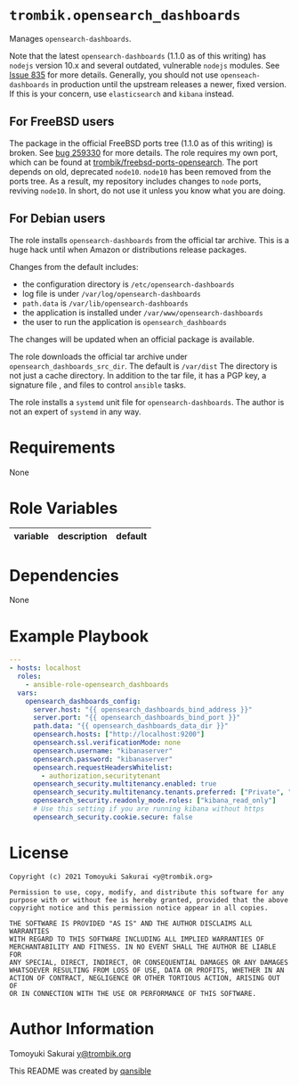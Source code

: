 # `trombik.opensearch_dashboards`

Manages `opensearch-dashboards`.

Note that the latest `opensearch-dashboards` (1.1.0 as of this writing) has
`nodejs` version 10.x and several outdated, vulnerable `nodejs` modules.
See [Issue 835](https://github.com/opensearch-project/OpenSearch-Dashboards/issues/835)
for more details. Generally, you should not use `openseach-dashboards` in
production until the upstream releases a newer, fixed version. If this is your
concern, use `elasticsearch` and `kibana` instead.

## For FreeBSD users

The package in the official FreeBSD ports tree (1.1.0 as of this writing) is
broken. See
[bug 259330](https://bugs.freebsd.org/bugzilla/show_bug.cgi?id=259330) for
more details. The role requires my own port, which can be found at
[trombik/freebsd-ports-opensearch](https://github.com/trombik/freebsd-ports-opensearch).
The port depends on old, deprecated `node10`. `node10` has been removed from
the ports tree. As a result, my repository includes changes to `node` ports,
reviving `node10`. In short, do not use it unless you know what you are doing.

## For Debian users

The role installs `opensearch-dashboards` from the official tar archive. This
is a huge hack until when Amazon or distributions release packages.

Changes from the default includes:

* the configuration directory is `/etc/opensearch-dashboards`
* log file is under `/var/log/opensearch-dashboards`
* `path.data` is `/var/lib/opensearch-dashboards`
* the application is installed under `/var/www/opensearch-dashboards`
* the user to run the application is `opensearch_dashboards`

The changes will be updated when an official package is available.

The role downloads the official tar archive under
`opensearch_dashboards_src_dir`. The default is `/var/dist` The directory is
not just a cache directory. In addition to the tar file, it has a PGP key, a
signature file , and files to control `ansible` tasks.

The role installs a `systemd` unit file for `opensearch-dashboards`. The
author is not an expert of `systemd` in any way.

# Requirements

None

# Role Variables

| variable | description | default |
|----------|-------------|---------|


# Dependencies

None

# Example Playbook

```yaml
---
- hosts: localhost
  roles:
    - ansible-role-opensearch_dashboards
  vars:
    opensearch_dashboards_config:
      server.host: "{{ opensearch_dashboards_bind_address }}"
      server.port: "{{ opensearch_dashboards_bind_port }}"
      path.data: "{{ opensearch_dashboards_data_dir }}"
      opensearch.hosts: ["http://localhost:9200"]
      opensearch.ssl.verificationMode: none
      opensearch.username: "kibanaserver"
      opensearch.password: "kibanaserver"
      opensearch.requestHeadersWhitelist:
        - authorization,securitytenant
      opensearch_security.multitenancy.enabled: true
      opensearch_security.multitenancy.tenants.preferred: ["Private", "Global"]
      opensearch_security.readonly_mode.roles: ["kibana_read_only"]
      # Use this setting if you are running kibana without https
      opensearch_security.cookie.secure: false
```

# License

```
Copyright (c) 2021 Tomoyuki Sakurai <y@trombik.org>

Permission to use, copy, modify, and distribute this software for any
purpose with or without fee is hereby granted, provided that the above
copyright notice and this permission notice appear in all copies.

THE SOFTWARE IS PROVIDED "AS IS" AND THE AUTHOR DISCLAIMS ALL WARRANTIES
WITH REGARD TO THIS SOFTWARE INCLUDING ALL IMPLIED WARRANTIES OF
MERCHANTABILITY AND FITNESS. IN NO EVENT SHALL THE AUTHOR BE LIABLE FOR
ANY SPECIAL, DIRECT, INDIRECT, OR CONSEQUENTIAL DAMAGES OR ANY DAMAGES
WHATSOEVER RESULTING FROM LOSS OF USE, DATA OR PROFITS, WHETHER IN AN
ACTION OF CONTRACT, NEGLIGENCE OR OTHER TORTIOUS ACTION, ARISING OUT OF
OR IN CONNECTION WITH THE USE OR PERFORMANCE OF THIS SOFTWARE.
```

# Author Information

Tomoyuki Sakurai <y@trombik.org>

This README was created by [qansible](https://github.com/trombik/qansible)
